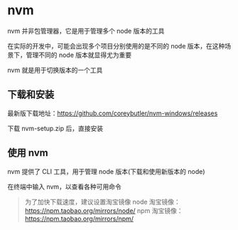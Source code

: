 # nvm

nvm 并非包管理器，它是用于管理多个 node 版本的工具

在实际的开发中，可能会出现多个项目分别使用的是不同的 node 版本，在这种场景下，管理不同的 node 版本就显得尤为重要

nvm 就是用于切换版本的一个工具

## 下载和安装

最新版下载地址：https://github.com/coreybutler/nvm-windows/releases

下载 nvm-setup.zip 后，直接安装

## 使用 nvm

nvm 提供了 CLI 工具，用于管理 node 版本(下载和使用新版本的 node)

在终端中输入 nvm，以查看各种可用命令

> 为了加快下载速度，建议设置淘宝镜像
> node 淘宝镜像：https://npm.taobao.org/mirrors/node/
> npm 淘宝镜像：https://npm.taobao.org/mirrors/npm/
